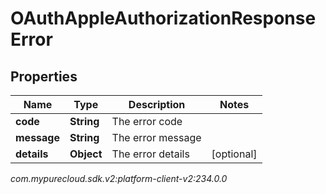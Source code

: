 # OAuthAppleAuthorizationResponseError


## Properties

| Name | Type | Description | Notes |
| ------------ | ------------- | ------------- | ------------- |
| **code** | **String** | The error code |  |
| **message** | **String** | The error message |  |
| **details** | **Object** | The error details |  [optional] |




_com.mypurecloud.sdk.v2:platform-client-v2:234.0.0_
